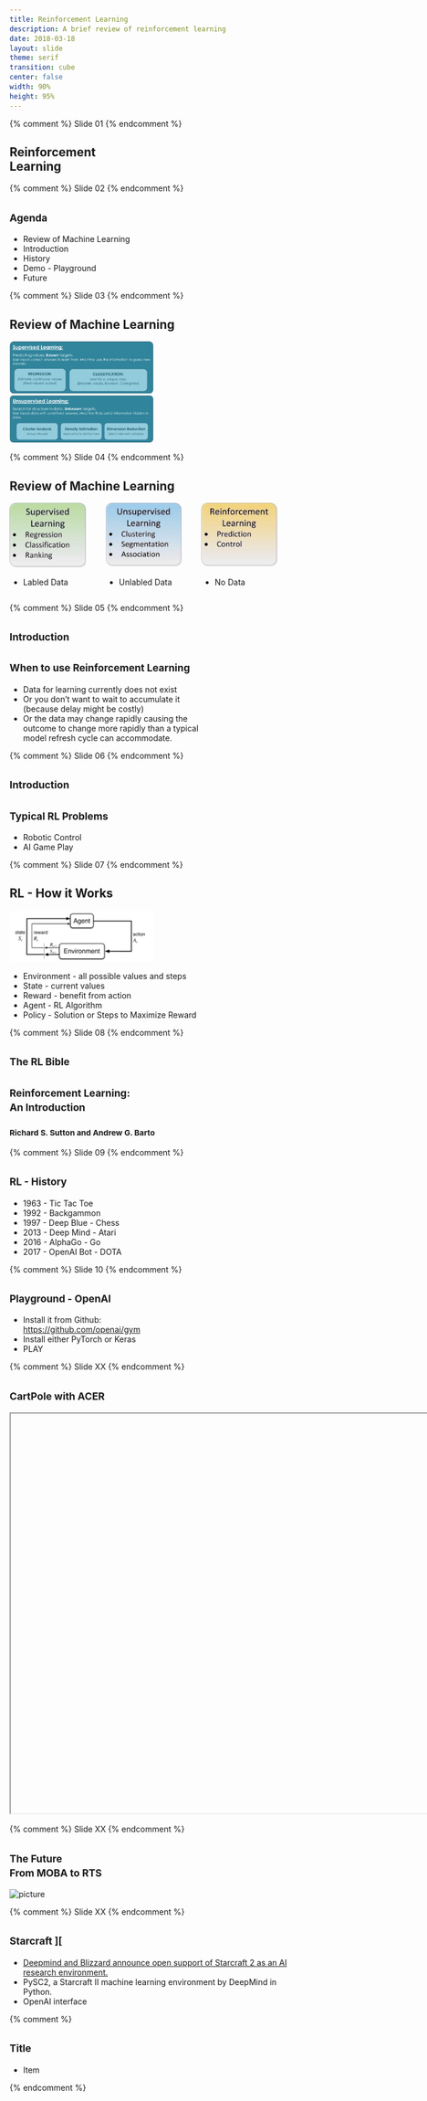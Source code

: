 ```yaml
---
title: Reinforcement Learning
description: A brief review of reinforcement learning
date: 2018-03-18
layout: slide
theme: serif
transition: cube
center: false
width: 90% 
height: 95%
---
```



<style>
.reveal h1 h2 h3{
text-align: center;
}
.reveal p{
text-align: left;
}
.reveal .leftol{
display: block;
}
</style>


{% comment %} Slide   01 {% endcomment %}
<section>
<h1 class="fragment fade-down">Reinforcement<br/>Learning</h1>
</section>

{% comment %} Slide   02 {% endcomment %}
<section>
<h1><small>Agenda</small></h1>
<ul>
<li class="fragment">Review of Machine Learning</li>
<li class="fragment">Introduction</li>
<li class="fragment">History</li>
<li class="fragment">Demo - Playground</li>
<li class="fragment">Future</li>
</ul>
</section>


{% comment %} Slide   03 {% endcomment %}
<section>
<h2>Review of Machine Learning</h2>
<img class="fragment fade-in" alt="picture" width="50%" src="/assets/img/slides/Reinforcement/LearningTypes-Supervised.png">
<img class="fragment fade-in" alt="picture" width="50%" src="/assets/img/slides/Reinforcement/LearningTypes-Unsupervised.png">
</section>

{% comment %} Slide   04 {% endcomment %}
<section>
<h2>Review of Machine Learning</h2>
<style>
.container{
    display: flex;
}
.col{
    flex: 3;
}
</style>
<div class="container">
<div class="col">
<img class="fragment fade-in" alt="picture" width="80%" src="/assets/img/slides/Reinforcement/rl_1.png">
</div>
<div class="col">
<img class="fragment fade-in" alt="picture" width="80%" src="/assets/img/slides/Reinforcement/rl_2.png">
</div>
<div class="col">
<img class="fragment fade-in" alt="picture" width="80%" src="/assets/img/slides/Reinforcement/rl_3.png">
</div>
</div>
<div class="container">
<div class="col">
<ul>
<li class="fragment">Labled Data</li>
</ul>
</div>
<div class="col">
<ul>
<li class="fragment">Unlabled Data</li>
</ul>
</div>
<div class="col">
<ul>
<li class="fragment">No Data</li>
</ul>
</div>
</div>
</section>

{% comment %} Slide   05 {% endcomment %}
<section>
<h1><small>Introduction</small></h1>
<h2><small>When to use Reinforcement Learning</small></h2>
<ul>
<li class="fragment">Data for learning currently does not exist</li>
<li class="fragment">Or you don’t want to wait to accumulate it<br/>(because delay might be costly)</li>
<li class="fragment">Or the data may change rapidly causing the<br/>outcome to change more rapidly than a typical<br/>model refresh cycle can accommodate.</li>
</ul>
</section>

{% comment %} Slide   06 {% endcomment %}
<section>
<h1><small>Introduction</small></h1>
<h2><small>Typical RL Problems</small></h2>
<ul>
<li class="fragment">Robotic Control</li>
<li class="fragment">AI Game Play</li>
</ul>
</section>


{% comment %} Slide   07 {% endcomment %}
<section>
<h2>RL - How it Works</h2>
<img class="fragment fade-in" alt="picture" width="50%" src="/assets/img/slides/Reinforcement/RL_Process.png">
<ul>
<li class="fragment">Environment - all possible values and steps</li>
<li class="fragment">State - current values</li>
<li class="fragment">Reward - benefit from action</li>
<li class="fragment">Agent - RL Algorithm</li>
<li class="fragment">Policy - Solution or Steps to Maximize Reward</li>
</ul>
</section>

{% comment %} Slide   08 {% endcomment %}
<section>
<h1><small>The RL Bible</small></h1>
<h2><small>Reinforcement Learning:<br/>An Introduction</small></h2>
<h3><small>Richard S. Sutton and Andrew G. Barto</small></h3>
</section>


{% comment %} Slide   09 {% endcomment %}
<section>
<h1><small>RL - History</small></h1>
<ul>
<li class="fragment">1963 - Tic Tac Toe</li>
<li class="fragment">1992 - Backgammon</li>
<li class="fragment">1997 - Deep Blue - Chess</li>
<li class="fragment">2013 - Deep Mind - Atari</li>
<li class="fragment">2016 - AlphaGo - Go</li>
<li class="fragment">2017 - OpenAI Bot - DOTA</li>
</ul>
</section>


{% comment %} Slide   10 {% endcomment %}
<section>
<h1><small>Playground - OpenAI</small></h1>
<ul>
<li class="fragment">Install it from Github:<br/><a href="https://github.com/openai/gym">https://github.com/openai/gym</a></li>
<li class="fragment">Install either PyTorch or Keras</li>
<li class="fragment">PLAY</li>
</ul>
</section>


{% comment %} Slide   XX {% endcomment %}
<section>
<h2><small>CartPole with ACER</small></h2>
<iframe class="fragment fade-in" style="float:center" width="1300" height="700" data-src="/assets/html/reinforcement/CartPole_rewards.html"></iframe>
</section>


{% comment %} Slide   XX {% endcomment %}
<section>
<h2><small>The Future<br/>From MOBA to RTS</small></h2>
<img class="fragment fade-in" alt="picture" width="200%" src="/assets/img/slides/Reinforcement/SC2_logo.gif">
</section>

{% comment %} Slide   XX {% endcomment %}
<section>
<h1><small>Starcraft ][</small></h1>
<ul>
<li class="fragment"><a href="https://deepmind.com/blog/deepmind-and-blizzard-open-starcraft-ii-ai-research-environment/">Deepmind and Blizzard announce open support of Starcraft 2 as an AI research environment.</a></li>
<li class="fragment">PySC2, a Starcraft II machine learning environment by DeepMind in Python.</li>
<li class="fragment">OpenAI interface</li>
</ul>
</section>



{% comment %}
<section>
<h1><small>Title</small></h1>
<ul>
<li class="fragment">Item</li>
</ul>
</section>
{% endcomment %}
